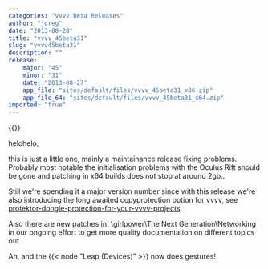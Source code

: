 ```yaml
---
categories: "vvvv beta Releases"
author: "joreg"
date: "2013-08-28"
title: "vvvv_45beta31"
slug: "vvvv45beta31"
description: ""
release: 
    major: "45"
    minor: "31"
    date: "2013-08-27"
    app_file: "sites/default/files/vvvv_45beta31_x86.zip"
    app_file_64: "sites/default/files/vvvv_45beta31_x64.zip"
imported: "true"
---
```


{{<previousRelease>}}


helohelo,

this is just a little one, mainly a maintainance release fixing problems. Probably most notable the initialisation problems with the Oculus Rift should be gone and patching in x64 builds does not stop at around 2gb..

Still we're spending it a major version number since with this release we're also introducing the long awaited copyprotection option for vvvv, see [protektor-dongle-protection-for-your-vvvv-projects](/blog/2013/protektor-dongle-protection-for-your-vvvv-projects).

Also there are new patches in:
 \girlpower\The Next Generation\Networking
in our ongoing effort to get more quality documentation on different topics out.

Ah, and the {{< node "Leap (Devices)" >}} now does gestures!

